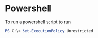# Powershell

To run a powershell script to run
```powershell
PS C:\> Set-ExecutionPolicy Unrestricted
```
